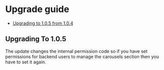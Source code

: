 # Upgrade guide

- [Upgrading to 1.0.5 from 1.0.4](#upgrade-1.0.5)

<a name="upgrade-1.0.5"></a>
## Upgrading To 1.0.5

The update changes the internal permission code so if you have set permissions
for backend users to manage the carousels section then you have to set it again.
